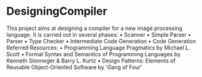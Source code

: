 # DesigningCompiler
This project aims at designing a compiler for a new image processing language. It is carried out in several phases:
•	Scanner
•	Simple Parser
•	Parser
•	Type Checker
•	Intermediate Code Generation
•	Code Generation
 Referred Resources:
•	Programming Language Pragmatics by Michael L. Scott
•	Formal Syntax and Semantics of Programming Languages by  Kenneth Slonneger &  Barry L. Kurtz 
•	Design Patterns: Elements of Reusable Object-Oriented Software by 'Gang of Four'
